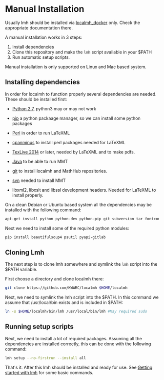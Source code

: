 # Manual Installation

<div class="alert alert-success" role="alert">
Usually lmh should be installed via <a href="https://github.com/KWARC/localmh_docker">localmh_docker</a> only. Check the appropriate documentation there.
</div>

A manual installation works in 3 steps:

1. Install dependencies
2. Clone this repository and make the ```lmh``` script available in your $PATH
3. Run automatic setup scripts.

Manual installation is only supported on Linux and Mac based system.

## Installing dependencies

In order for localmh to function properly several dependencies are needed. These should be installed first:

* [Python 2.7](https://www.python.org/), python3 may or may not work
* [pip](https://pip.pypa.io/en/stable/) a python packaage manager, so we can install some python packages

* [Perl](https://www.perl.org/) in order to run LaTeXML
* [cpanminus](http://search.cpan.org/~miyagawa/App-cpanminus-1.7037/lib/App/cpanminus.pm) to install perl packages needed for LaTeXML

* [TexLive 2014](https://www.tug.org/texlive/) or later, needed by LaTeXML and to make pdfs.
* [Java](https://java.com/) to be able to run MMT


* [git](https://git-scm.com/) to install localmh and MathHub repositories.
* [svn](https://subversion.apache.org/) needed to install MMT

* libxml2, libxslt and libssl development headers. Needed for LaTeXML to install properly.

On a clean Debian or Ubuntu based system all the dependencies may be installed with the following command:

```bash
apt-get install python python-dev python-pip git subversion tar fontconfig cpanminus libxml2-dev libxslt-dev libssl-dev libgdbm-dev openjdk-7-jre-headless textlive-full perl
```

Next we need to install some of the required python modules:

```bash
pip install beautifulsoup4 psutil pyapi-gitlab
```

## Cloning Lmh
The next step is to clone lmh somewhere and symlink the ```lmh``` script into the $PATH variable.

First choose a directory and clone localmh there:

```bash
git clone https://github.com/KWARC/localmh $HOME/localmh
```

Next, we need to symlink the lmh script into the $PATH. In this command we assume that /usr/local/bin exists and is included in $PATH:

```bash
ln -s $HOME/localmh/bin/lmh /usr/local/bin/lmh #May required sudo
```

## Running setup scripts

Next, we need to install a lot of required packages. Assuming all the dependencies are installed correctly, this can be done with the following command:
```bash
lmh setup --no-firstrun --install all
```

That's it. After this lmh should be installed and ready for use. See [Getting started with lmh](getting_started) for some basic commands.
